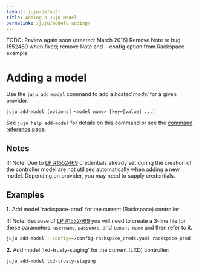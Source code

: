 ```yaml
---
layout: juju-default
title: Adding a Juju Model
permalink: /juju/models-adding/
---
```

TODO: Review again soon (created: March 2016)
      Remove Note re bug 1552469 when fixed; remove Note and --config option from Rackspace example


# Adding a model

Use the `juju add-model` command to add a *hosted model* for a given
provider:

`juju add-model [options] <model name> [key=[value] ...]`

See `juju help add-model` for details on this command or see the
[command reference page](./commands.html#juju-add-model).

## Notes

!!! Note: Due to
[LP #1552469](https://bugs.launchpad.net/juju-core/+bug/1552469) credentials
already set during the creation of the controller model are not utilised
automatically when adding a new model. Depending on provider, you may need to
supply credentials.


## Examples

**1.** Add model 'rackspace-prod' for the current (Rackspace) controller:

!!! Note: Because of 
[LP #1552469](https://bugs.launchpad.net/juju-core/+bug/1552469) 
you will need to create a 3-line file for these parameters:
`username`, `password`, and `tenant-name` and then refer to it.

```bash
juju add-model --config=~/config-rackspace_creds.yaml rackspace-prod
```

**2.** Add model 'lxd-trusty-staging' for the current (LXD) controller:

```bash
juju add-model lxd-trusty-staging
```
